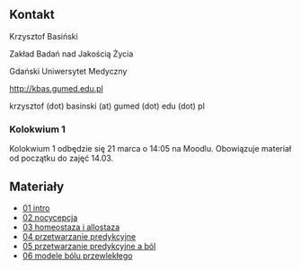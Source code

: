 ## Kontakt

Krzysztof Basiński

Zakład Badań nad Jakością Życia

Gdański Uniwersytet Medyczny

<http://kbas.gumed.edu.pl>

krzysztof (dot) basinski (at) gumed (dot) edu (dot) pl

### Kolokwium 1


Kolokwium 1 odbędzie się 21 marca o 14:05 na Moodlu. Obowiązuje materiał od początku do zajęć 14.03.


## Materiały

- [01 intro](01.html)
- [02 nocycepcja](02.html)
- [03 homeostaza i allostaza](03.html)
- [04 przetwarzanie predykcyjne](04.html)
- [05 przetwarzanie predykcyjne a ból](05.html)
- [06 modele bólu przewlekłego](06.html)